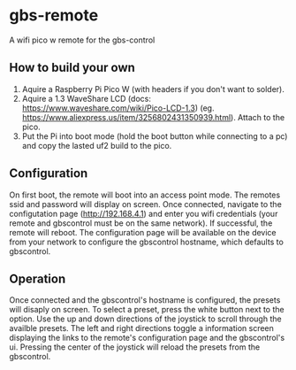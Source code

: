 # gbs-remote
A wifi pico w remote for the gbs-control

## How to build your own
1. Aquire a Raspberry Pi Pico W (with headers if you don't want to solder).
2. Aquire a 1.3 WaveShare LCD (docs: https://www.waveshare.com/wiki/Pico-LCD-1.3) (eg. https://www.aliexpress.us/item/3256802431350939.html). Attach to the pico.
3. Put the Pi into boot mode (hold the boot button while connecting to a pc) and copy the lasted uf2 build to the pico.

## Configuration
On first boot, the remote will boot into an access point mode. The remotes ssid and password will display on screen. Once connected, navigate to the configutation page (http://192.168.4.1) and enter you wifi credentials (your remote and gbscontrol must be on the same network). If successful, the remote will reboot. The configuration page will be available on the device from your network to configure the gbscontrol hostname, which defaults to gbscontrol.

## Operation
Once connected and the gbscontrol's hostname is configured, the presets will disaply on screen. To select a preset, press the white button next to the option. Use the up and down directions of the joystick to scroll through the availble presets. The left and right directions toggle a information screen displaying the links to the remote's configuration page and the gbscontrol's ui. Pressing the center of the joystick will reload the presets from the gbscontrol.
